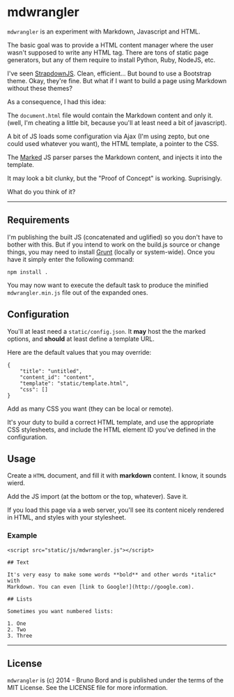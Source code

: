 # mdwrangler

``mdwrangler`` is an experiment with Markdown, Javascript and HTML.

The basic goal was to provide a HTML content manager where the user wasn't
supposed to write any HTML tag. There are tons of static page generators, but
any of them require to install Python, Ruby, NodeJS, etc.

I've seen [StrapdownJS](http://strapdownjs.com/). Clean, efficient... But bound
to use a Bootstrap theme. Okay, they're fine. But what if I want to build a
page using Markdown without these themes?

As a consequence, I had this idea:

The ``document.html`` file would contain the Markdown content and only it.
(well, I'm cheating a little bit, because you'll at least need a bit of
javascript).

A bit of JS loads some configuration via Ajax (I'm using zepto, but one could
used whatever you want), the HTML template, a pointer to the CSS.

The [Marked](https://github.com/chjj/marked) JS parser parses the Markdown
content, and injects it into the template.

It may look a bit clunky, but the "Proof of Concept" is working. Suprisingly.

What do you think of it?

----

## Requirements

I'm publishing the built JS (concatenated and uglified) so you don't have to bother with this. But if you intend to work on the build.js source or change things, you may need to install [Grunt](http://gruntjs.com/) (locally or system-wide). Once you have it simply enter the following command:

    npm install .

You may now want to execute the default task to produce the minified ``mdwrangler.min.js`` file out of the expanded ones.

## Configuration

You'll at least need a ``static/config.json``. It **may** host the the marked
options, and **should** at least define a template URL.

Here are the default values that you may override:

    {
        "title": "untitled",
        "content_id": "content",
        "template": "static/template.html",
        "css": []
    }

Add as many CSS you want (they can be local or remote).

It's your duty to build a correct HTML template, and use the appropriate CSS
stylesheets, and include the HTML element ID you've defined in the
configuration.

## Usage

Create a ``HTML`` document, and fill it with **markdown** content. I know, it
sounds wierd.

Add the JS import (at the bottom or the top, whatever). Save it.

If you load this page via a web server, you'll see its content nicely rendered
in HTML, and styles with your stylesheet.

### Example

    <script src="static/js/mdwrangler.js"></script>

    ## Text

    It's very easy to make some words **bold** and other words *italic* with
    Markdown. You can even [link to Google!](http://google.com).

    ## Lists

    Sometimes you want numbered lists:

    1. One
    2. Two
    3. Three


----

## License

``mdwrangler`` is (c) 2014 - Bruno Bord and is published under the terms of the
MIT License. See the LICENSE file for more information.
